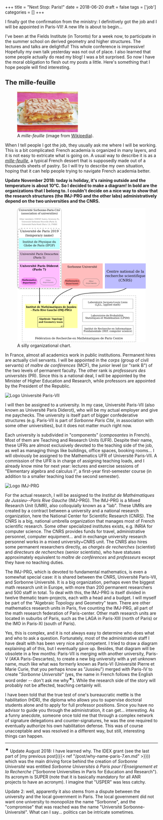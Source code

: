 +++
title = "Next Stop: Paris!"
date = 2018-06-20
draft = false
tags = ['job']
categories = []
+++

I finally got the confirmation from the ministry: I definitively got the job and I will be appointed in Paris-VII!
A new life is about to begin...

I've been at the Fields Institute (in Toronto) for a week now, to participate in the summer school on derived geometry and higher structures.
The lectures and talks are delightful! 
This whole conference is impressive!
Hopefully my own talk yesterday was not out of place.
I also learned that some people actually do read my blog! 
I was a bit surprised. So now I have the moral obligation to flesh out my posts a little. 
Here's something that I hope people will find interesting.

## The mille-feuille

<figure class="figure float-right">
<img src="mille-feuille.jpg" alt="Photo of a mille-feuille" class="figure-img img-fluid" width="200px">
<figcaption class="figure-caption">A <em>mille-feuille</em> (image from <a href="https://commons.wikimedia.org/wiki/File:Mille-feuille456.jpg">Wikipedia</a>).</figcaption>
</figure>

When I tell people I got the job, they usually ask me where I will be working.
This is a bit complicated: French academia is organized in many layers, and it is not easy to extricate what is going on.
A usual way to describe it is as a [*mille-feuille*](https://en.wikipedia.org/wiki/Mille-feuille), a typical French dessert that is supposedly made out of a thousands sheets of pastry.
So I will try to describe my own situation, hoping that it can help people trying to navigate French academia better.

**Update November 2018: today is holiday, it's raining outside and the temperature is about 10°C.
So I decided to make a diagram!
In bold are the organizations that I belong to.
I couldn't decide on a nice way to show that the research structures (the IMJ-PRG and the other labs) administratively depend on the two universities and the CNRS.**

<figure class="figure">
<a href="diagram.svg"><img src="diagram.svg" alt="Organizational diagram" class="figure-img img-fluid" width="500px"></a>
<figcaption class="figure-caption">A silly organizational chart.</figcaption>
</figure>

In France, almost all academics work in public institutions.
Permanent hires are actually civil servants.
I will be appointed in the *corps* (group of civil servants) of *maître de conférences* (MCF), the junior level (or "rank B") of the two levels of permanent faculty.
The other rank is *professeurs des universités* (PR).
Since this is a national deal, I will be appointed by the Minister of Higher Education and Research, while professors are appointed by the President of the Republic.

<img src="/img/univ-paris-diderot.png" alt="Logo Université Paris-VII" class="float-right img-fluid" width="200px">

I will then be assigned to a university.
In my case, Université Paris-VII (also known as Université Paris Diderot), who will be my actual employer and give me paychecks.
The university is itself part of bigger confederative structures (e.g. Paris-VII is part of *Sorbonne Paris Cité*, in association with some other universities), but it does not matter much right now.

Each university is subdivided in "components" (*composantes* in French).
Most of them are Teaching and Research Units (UFR).
Despite their name, these UFRs are almost exclusively devoted to the teaching side of the job, as well as managing things like buildings, office spaces, booking rooms...
I will obviously be assigned to the Mathematics UFR of Université Paris-VII.
A commission of the UFR is in charge of assigning teaching loads, and I already know mine for next year: lectures and exercise sessions of "Elementary algebra and calculus I", a first-year first-semester course (in addition to a smaller teaching load the second semester).

<img src="/img/imj-prg.png" alt="Logo IMJ-PRG" class="float-right img-fluid" width="200px">

For the actual research, I will be assigned to the *Institut de Mathématiques de Jussieu--Paris Rive Gauche* (IMJ-PRG).
The IMJ-PRG is a Mixed Research Unit (UMR), also colloquially known as a "lab".
These UMRs are created by a contract between a university and a national research organization, here the National Center for Scientific Research (CNRS).
The CNRS is a big, national umbrella organization that manages most of French scientific research.
Some other specialized institutes exists, e.g. INRIA for computer science.
The CNRS provides funds for travel, administrative personnel, computer equipment... and in exchange university research personnel works in a mixed university+CNRS unit.
The CNRS also hires some permanent researchers directly, as *chargés de recherches* (scientist) and *directeurs de recherches* (senior scientists), who have statuses approximately equivalent to *maître de conférences* and *professeurs* except they have no teaching duties.

The IMJ-PRG, which is devoted to fundamental mathematics, is even a somewhat special case: it is shared between the CNRS, Université Paris-VII, and Sorbonne Université.
It is a big organization, perhaps even the biggest math research unit in Europe, with more than 200 permanent researchers and 500 staff in total. 
To deal with this, the IMJ-PRG is itself divided in twelve thematic team-projects, each with a head and a budget.
I will myself be part of the "Algebraic Topology and Geometry" team. There are other mathematics research units in Paris, five counting the IMJ-PRG, all part of the math research federation of Paris-center.
Other math research units are located in suburbs of Paris, such as the LAGA in Paris-XIII (north of Paris) or the IMO in Paris-XI (south of Paris).

Yes, this is complex, and it is not always easy to determine who does what and who to ask a question.
Fortunately, most of the administrative staff I have dealt with has been very nice and competent. 
I tried to draw a diagram explaining all of this, but I eventually gave up.
Besides, that diagram will be obsolete in a few months: Paris-VII is merging with another university, Paris-V (AKA Paris-Descartes), to create a new big university with a yet unknown name, much like what was formerly known as Paris-VI (Université Pierre et Marie Curie, that you perhaps know as "Jussieu") merged with Paris-IV to create "*Sorbonne Université*" (yes, the name in French follows the English word order -- don't ask me why<sup>★</sup>).
While the research side of the story will probably not be affected, teaching certainly will.

I have been told that the true test of one's bureaucratic mettle is the habilitation (HDR), the diploma who allows you to supervise doctoral students alone and to apply for full professor positions.
Since you have no advisor to guide you through the administration, it can get... interesting.
As a funny anecdote, someone once told me that through a complex network of signature delegations and counter-signatures, he was the one required to eventually authorize his own habilitation defense.
This was of course unacceptable and was resolved in a different way, but still, interesting things can happen.

---

<sup>★</sup>
Update August 2018: I have learned why.
The IDEX grant (see the last part of [my previous post]({{< ref "/post/why-name-paris-7.en.md" >}})) which was the main driving force behind the creation of *Sorbonne Université* was entitled *Sorbonne Universités à Paris pour l'Enseignement et la Recherche* ("Sorbonne Universities in Paris for Education and Research").
Its acronym is SUPER (note that it is basically mandatory for all ANR projects to have an acronym).
I imagine that "USPER" was less catchy.

Update 2: well, apparently it also stems from a dispute between the university and the local government in Paris.
The local government did not want one university to monopolize the name "Sorbonne", and the "compromise" that was reached was the name "Université Sorbonne-Université".
What can I say... politics can be intricate sometimes.
